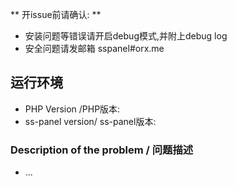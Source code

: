 ** 开issue前请确认: **
* 安装问题等错误请开启debug模式,并附上debug log
* 安全问题请发邮箱 sspanel#orx.me

## 运行环境

* PHP Version /PHP版本:
* ss-panel version/ ss-panel版本:

### Description of the problem / 问题描述

* ...


